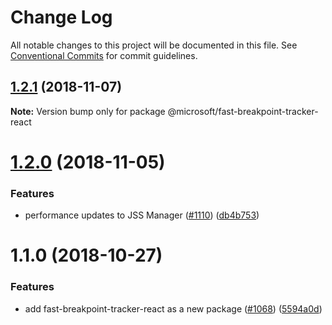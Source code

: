 # Change Log

All notable changes to this project will be documented in this file.
See [Conventional Commits](https://conventionalcommits.org) for commit guidelines.

## [1.2.1](https://github.com/Microsoft/fast-dna/compare/@microsoft/fast-breakpoint-tracker-react@1.2.0...@microsoft/fast-breakpoint-tracker-react@1.2.1) (2018-11-07)

**Note:** Version bump only for package @microsoft/fast-breakpoint-tracker-react





# [1.2.0](https://github.com/Microsoft/fast-dna/compare/@microsoft/fast-breakpoint-tracker-react@1.1.0...@microsoft/fast-breakpoint-tracker-react@1.2.0) (2018-11-05)


### Features

* performance updates to JSS Manager ([#1110](https://github.com/Microsoft/fast-dna/issues/1110)) ([db4b753](https://github.com/Microsoft/fast-dna/commit/db4b753))





# 1.1.0 (2018-10-27)


### Features

* add fast-breakpoint-tracker-react as a new package ([#1068](https://github.com/Microsoft/fast-dna/issues/1068)) ([5594a0d](https://github.com/Microsoft/fast-dna/commit/5594a0d))
